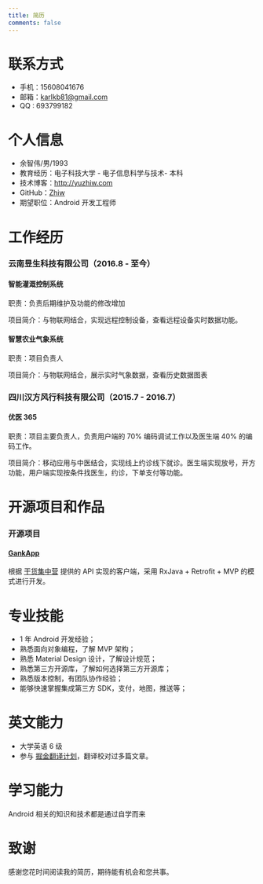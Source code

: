 ```yaml
---
title: 简历
comments: false
---
```



# 联系方式
- 手机：15608041676
- 邮箱：karlkb81@gmail.com
- QQ : 693799182

# 个人信息
- 余智伟/男/1993
- 教育经历：电子科技大学 - 电子信息科学与技术- 本科
- 技术博客：<http://yuzhiw.com>
- GitHub：[Zhiw](http://github.com/Zhiw)
- 期望职位：Android 开发工程师

# 工作经历
### 云南昱生科技有限公司（2016.8 - 至今）

#### 智能灌溉控制系统

职责：负责后期维护及功能的修改增加

项目简介：与物联网结合，实现远程控制设备，查看远程设备实时数据功能。

#### 智慧农业气象系统

职责：项目负责人

项目简介：与物联网结合，展示实时气象数据，查看历史数据图表

### 四川汉方风行科技有限公司（2015.7 - 2016.7）

#### 优医 365

职责：项目主要负责人，负责用户端的 70% 编码调试工作以及医生端 40% 的编码工作。

项目简介：移动应用与中医结合，实现线上约诊线下就诊。医生端实现放号，开方功能，用户端实现按条件找医生，约诊，下单支付等功能。


# 开源项目和作品
### 开源项目

#### [GankApp](https://github.com/Zhiw/GankApp)

根据 [干货集中营](https://gank.io) 提供的 API 实现的客户端，采用 RxJava + Retrofit + MVP 的模式进行开发。

# 专业技能

- 1 年 Android 开发经验；
- 熟悉面向对象编程，了解 MVP 架构；
- 熟悉 Material Design 设计，了解设计规范；
- 熟悉第三方开源库，了解如何选择第三方开源库；
- 熟悉版本控制，有团队协作经验；
- 能够快速掌握集成第三方 SDK，支付，地图，推送等；

# 英文能力

- 大学英语 6 级
- 参与 [掘金翻译计划](https://github.com/xitu/gold-miner)，翻译校对过多篇文章。

# 学习能力

Android 相关的知识和技术都是通过自学而来


# 致谢
感谢您花时间阅读我的简历，期待能有机会和您共事。
